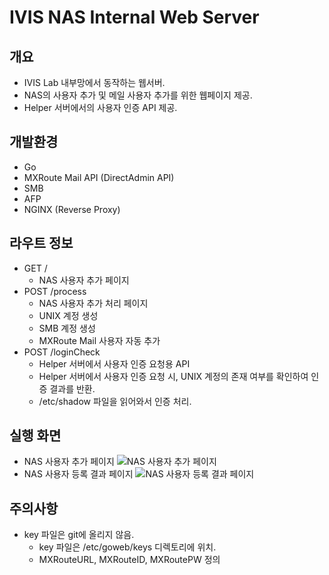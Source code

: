 # IVIS NAS Internal Web Server

## 개요
- IVIS Lab 내부망에서 동작하는 웹서버.
- NAS의 사용자 추가 및 메일 사용자 추가를 위한 웹페이지 제공.
- Helper 서버에서의 사용자 인증 API 제공.

## 개발환경
- Go
- MXRoute Mail API (DirectAdmin API)
- SMB
- AFP
- NGINX (Reverse Proxy)

## 라우트 정보
- GET /
    - NAS 사용자 추가 페이지
- POST /process
    - NAS 사용자 추가 처리 페이지
    - UNIX 계정 생성
    - SMB 계정 생성
    - MXRoute Mail 사용자 자동 추가
- POST /loginCheck
    - Helper 서버에서 사용자 인증 요청용 API
    - Helper 서버에서 사용자 인증 요청 시, UNIX 계정의 존재 여부를 확인하여 인증 결과를 반환.
    - /etc/shadow 파일을 읽어와서 인증 처리.

## 실행 화면
- NAS 사용자 추가 페이지
![NAS 사용자 추가 페이지](https://user-images.githubusercontent.com/30901178/222890273-194bfde2-8ca2-4c21-b972-72a6d42de615.png)
- NAS 사용자 등록 결과 페이지
![NAS 사용자 등록 결과 페이지](https://user-images.githubusercontent.com/30901178/222890305-ff4eb233-0a31-48ec-b486-c6921b474bb3.png)

## 주의사항
- key 파일은 git에 올리지 않음.
    - key 파일은 /etc/goweb/keys 디렉토리에 위치.
    - MXRouteURL, MXRouteID, MXRoutePW 정의